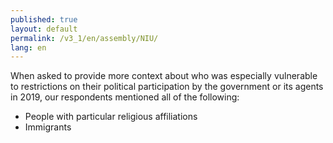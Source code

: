 ```yaml
---
published: true
layout: default
permalink: /v3_1/en/assembly/NIU/
lang: en
---
```


When asked to provide more context about who was especially vulnerable to restrictions on their political participation by the government or its agents in 2019, our respondents mentioned all of the following: 
- People with particular religious affiliations
- Immigrants
